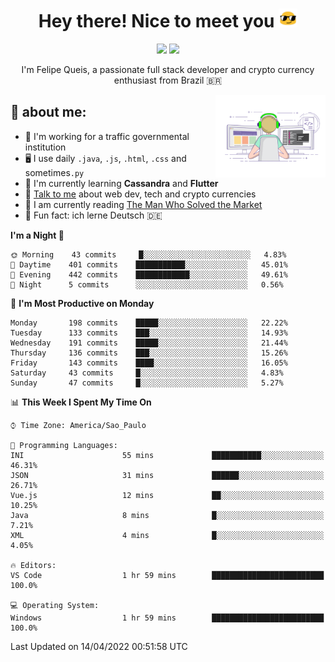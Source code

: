 
<h1 align="center">Hey there! Nice to meet you <img src="assets/sunglasses.gif" width="30"/></h1>

<p align="center">
  <a href="https://www.linkedin.com/in/fqueis"><img src="https://img.shields.io/badge/-LinkedIn-blue?style=flat&logo=Linkedin&logoColor=white" /></a>
  <a href="mailto:fqueis@gmail.com"><img src="https://img.shields.io/badge/-Gmail-c14438?style=flat&logo=Gmail&logoColor=white" /></a>
</p>

<p align="center">I'm Felipe Queis, a passionate full stack developer and crypto currency enthusiast from Brazil 🇧🇷</p>

<img width="35%" align="right" alt="fqueis" src="assets/profile.gif" /></p>

## 🤵 about me:

- 🏢 I'm working for a traffic governmental institution
- 🖥️ I use daily `.java`, `.js`, `.html`, `.css` and sometimes`.py`
- 🌱 I'm currently learning **Cassandra** and **Flutter**
- 💬 [Talk to me](https://github.com/fqueis/fqueis/discussions) about web dev, tech and crypto currencies
- 📖 I am currently reading [The Man Who Solved the Market](https://amzn.com/073521798X)
- 💭 Fun fact: ich lerne Deutsch 🇩🇪

<!--START_SECTION:waka-->
**I'm a Night 🦉** 

```text
🌞 Morning    43 commits     █░░░░░░░░░░░░░░░░░░░░░░░░   4.83% 
🌆 Daytime    401 commits    ███████████░░░░░░░░░░░░░░   45.01% 
🌃 Evening    442 commits    ████████████░░░░░░░░░░░░░   49.61% 
🌙 Night      5 commits      ░░░░░░░░░░░░░░░░░░░░░░░░░   0.56%

```
📅 **I'm Most Productive on Monday** 

```text
Monday       198 commits    █████░░░░░░░░░░░░░░░░░░░░   22.22% 
Tuesday      133 commits    ███░░░░░░░░░░░░░░░░░░░░░░   14.93% 
Wednesday    191 commits    █████░░░░░░░░░░░░░░░░░░░░   21.44% 
Thursday     136 commits    ███░░░░░░░░░░░░░░░░░░░░░░   15.26% 
Friday       143 commits    ████░░░░░░░░░░░░░░░░░░░░░   16.05% 
Saturday     43 commits     █░░░░░░░░░░░░░░░░░░░░░░░░   4.83% 
Sunday       47 commits     █░░░░░░░░░░░░░░░░░░░░░░░░   5.27%

```


📊 **This Week I Spent My Time On** 

```text
⌚︎ Time Zone: America/Sao_Paulo

💬 Programming Languages: 
INI                      55 mins             ███████████░░░░░░░░░░░░░░   46.31% 
JSON                     31 mins             ██████░░░░░░░░░░░░░░░░░░░   26.71% 
Vue.js                   12 mins             ██░░░░░░░░░░░░░░░░░░░░░░░   10.25% 
Java                     8 mins              █░░░░░░░░░░░░░░░░░░░░░░░░   7.21% 
XML                      4 mins              █░░░░░░░░░░░░░░░░░░░░░░░░   4.05%

🔥 Editors: 
VS Code                  1 hr 59 mins        █████████████████████████   100.0%

💻 Operating System: 
Windows                  1 hr 59 mins        █████████████████████████   100.0%

```


 Last Updated on 14/04/2022 00:51:58 UTC
<!--END_SECTION:waka-->
